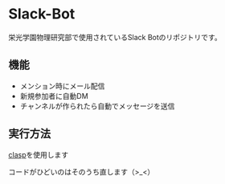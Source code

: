 # Slack-Bot
栄光学園物理研究部で使用されているSlack Botのリポジトリです。  
## 機能
- メンション時にメール配信
- 新規参加者に自動DM
- チャンネルが作られたら自動でメッセージを送信

## 実行方法
[clasp](https://github.com/google/clasp)を使用します

コードがひどいのはそのうち直します（>_<）